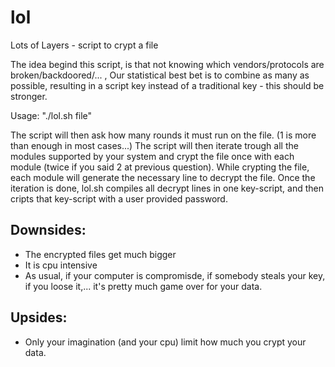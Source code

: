 lol
===

Lots of Layers - script to crypt a file

The idea begind this script, is that not knowing which vendors/protocols are broken/backdoored/... , Our statistical best bet is to combine as many as possible, resulting in a script key instead of a traditional key - this should be stronger.

Usage: "./lol.sh file"

The script will then ask how many rounds it must run on the file.  (1 is more than enough in most cases...)
The script will then iterate trough all the modules supported by your system and crypt the file once with each module (twice if you said 2 at previous question).
While crypting the file, each module will generate the necessary line to decrypt the file.
Once the iteration is done, lol.sh compiles all decrypt lines in one key-script, and then cripts that key-script with a user provided password.

Downsides:
---
- The encrypted files get much bigger
- It is cpu intensive
- As usual, if your computer is compromisde, if somebody steals your key, if you loose it,... it's pretty much game over for your data.

Upsides:
---
- Only your imagination (and your cpu) limit how much you crypt your data.
